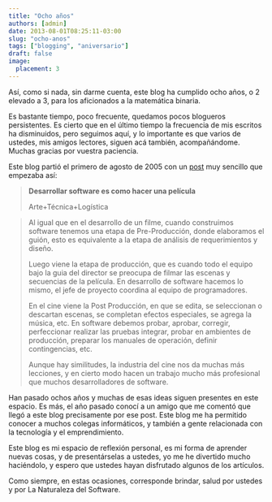 ```yaml
---
title: "Ocho años"
authors: [admin]
date: 2013-08-01T08:25:11-03:00
slug: "ocho-anos"
tags: ["blogging", "aniversario"]
draft: false
image:
  placement: 3
---
```

Así, como si nada, sin darme cuenta, este blog ha cumplido ocho años, o
2 elevado a 3, para los aficionados a la matemática binaria.

Es bastante tiempo, poco frecuente, quedamos pocos blogueros
persistentes. Es cierto que en el último tiempo la frecuencia de mis
escritos ha disminuidos, pero seguimos aquí, y lo importante es que
varios de ustedes, mis amigos lectores, siguen acá también,
acompañándome. Muchas gracias por vuestra paciencia.

Este blog partió el primero de agosto de 2005 con un
[post](/blog/2005/08/desarrollar-software-es-como-hacer-una-pelicula.html)
muy sencillo que empezaba así:

> **Desarrollar software es como hacer una película**
>
> Arte+Técnica+Logística

> Al igual que en el desarrollo de un filme, cuando construimos software
tenemos una etapa de Pre-Producción, donde elaboramos el guión, esto es
equivalente a la etapa de análisis de requerimientos y diseño.
>
>Luego viene la etapa de producción, que es cuando todo el equipo bajo la
guia del director se preocupa de filmar las escenas y secuencias de la
película. En desarrollo de software hacemos lo mismo, el jefe de
proyecto coordina al equipo de programadores.
>
>En el cine viene la Post Producción, en que se edita, se seleccionan o
descartan escenas, se completan efectos especiales, se agrega la música,
etc. En software debemos probar, aprobar, corregir, perfeccionar
realizar las pruebas integrar, probar en ambientes de producción,
preparar los manuales de operación, definir contingencias, etc.
>
>Aunque hay similitudes, la industria del cine nos da muchas más
lecciones, y en cierto modo hacen un trabajo mucho más profesional que
muchos desarrolladores de software.

Han pasado ochos años y muchas de esas ideas siguen presentes en este
espacio. Es más, el año pasado conocí a un amigo que me comentó que
llegó a este blog precisamente por ese post. Este blog me ha permitido
conocer a muchos colegas informáticos, y también a gente relacionada con
la tecnología y el emprendimiento.

Este blog es mi espacio de reflexión personal, es mi forma de aprender
nuevas cosas, y de presentárselas a ustedes, yo me he divertido mucho
haciéndolo, y espero que ustedes hayan disfrutado algunos de los
artículos.

Como siempre, en estas ocasiones, corresponde brindar, salud por ustedes
y por La Naturaleza del Software.
